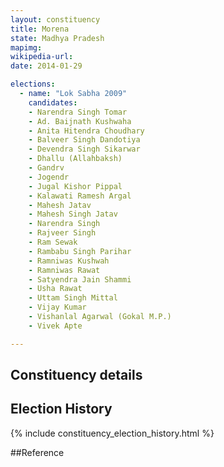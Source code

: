```yaml
---
layout: constituency
title: Morena
state: Madhya Pradesh
mapimg: 
wikipedia-url: 
date: 2014-01-29

elections: 
  - name: "Lok Sabha 2009"
    candidates: 
    - Narendra Singh Tomar 
    - Ad. Baijnath Kushwaha 
    - Anita Hitendra Choudhary 
    - Balveer Singh Dandotiya 
    - Devendra Singh Sikarwar 
    - Dhallu (Allahbaksh) 
    - Gandrv 
    - Jogendr 
    - Jugal Kishor Pippal 
    - Kalawati Ramesh Argal 
    - Mahesh Jatav 
    - Mahesh Singh Jatav 
    - Narendra Singh 
    - Rajveer Singh 
    - Ram Sewak 
    - Rambabu Singh Parihar 
    - Ramniwas Kushwah 
    - Ramniwas Rawat 
    - Satyendra Jain Shammi 
    - Usha Rawat 
    - Uttam Singh Mittal 
    - Vijay Kumar 
    - Vishanlal Agarwal (Gokal M.P.) 
    - Vivek Apte 

---
```

## Constituency details


## Election History
{% include constituency_election_history.html %}

##Reference
